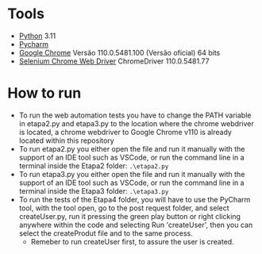 # Tools
- [Python][1] 3.11
- [Pycharm][2]
- [Google Chrome][3] Versão 110.0.5481.100 (Versão oficial) 64 bits
- [Selenium Chrome Web Driver][4] ChromeDriver 110.0.5481.77

# How to run
- To run the web automation tests you have to change the PATH variable in etapa2.py and etapa3.py to the location where the chrome webdriver is located, a chrome webdriver to Google Chrome v110 is already located within this repository
- To run etapa2.py you either open the file and run it manually with the support of an IDE tool such as VSCode, or run the command line in a terminal inside the Etapa2 folder: `.\etapa2.py`
- To run etapa3.py you either open the file and run it manually with the support of an IDE tool such as VSCode, or run the command line in a terminal inside the Etapa3 folder: `.\etapa3.py`
- To run the tests of the Etapa4 folder, you will have to use the PyCharm tool, with the tool open, go to the post request folder, and select createUser.py, run it pressing the green play button or right clicking anywhere within the code and selecting Run 'createUser', then you can select the createProdut file and to the same process.
  - Remeber to run createUser first, to assure the user is created.

[1]: https://www.python.org/
[2]: https://www.jetbrains.com/pt-br/pycharm/download/#section=windows
[3]: https://www.google.com/intl/pt-BR/chrome/
[4]: https://chromedriver.chromium.org/downloads
